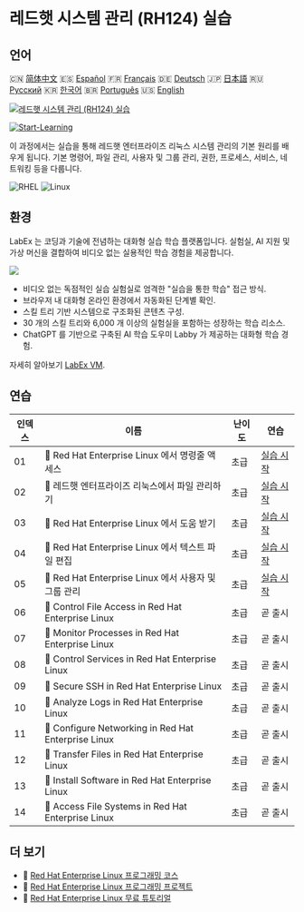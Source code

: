 # 레드햇 시스템 관리 (RH124) 실습

## 언어

🇨🇳 [简体中文](README_zh.md) 🇪🇸 [Español](README_es.md) 🇫🇷 [Français](README_fr.md) 🇩🇪 [Deutsch](README_de.md) 🇯🇵 [日本語](README_ja.md) 🇷🇺 [Русский](README_ru.md) 🇰🇷 [한국어](README_ko.md) 🇧🇷 [Português](README_pt.md) 🇺🇸 [English](README.md) 

[![레드햇 시스템 관리 (RH124) 실습](https://cover-creator.labex.io/red-hat-system-administration-rh124-labs.png?lang=ko)](https://labex.io/ko/courses/red-hat-system-administration-rh124-labs)

[![Start-Learning](https://img.shields.io/badge/Start-Learning-whitesmoke?style=for-the-badge)](https://labex.io/ko/courses/red-hat-system-administration-rh124-labs)

이 과정에서는 실습을 통해 레드햇 엔터프라이즈 리눅스 시스템 관리의 기본 원리를 배우게 됩니다. 기본 명령어, 파일 관리, 사용자 및 그룹 관리, 권한, 프로세스, 서비스, 네트워킹 등을 다룹니다.

![RHEL](https://img.shields.io/badge/RHEL-whitesmoke?style=for-the-badge&logo=rhel)
![Linux](https://img.shields.io/badge/Linux-whitesmoke?style=for-the-badge&logo=linux)


## 환경

LabEx 는 코딩과 기술에 전념하는 대화형 실습 학습 플랫폼입니다. 실험실, AI 지원 및 가상 머신을 결합하여 비디오 없는 실용적인 학습 경험을 제공합니다.

![](https://tutorial-screenshot.getvm.io/images/vm-1725247253.png)

- 비디오 없는 독점적인 실습 실험실로 엄격한 "실습을 통한 학습" 접근 방식.
- 브라우저 내 대화형 온라인 환경에서 자동화된 단계별 확인.
- 스킬 트리 기반 시스템으로 구조화된 콘텐츠 구성.
- 30 개의 스킬 트리와 6,000 개 이상의 실험실을 포함하는 성장하는 학습 리소스.
- ChatGPT 를 기반으로 구축된 AI 학습 도우미 Labby 가 제공하는 대화형 학습 경험.

자세히 알아보기 [LabEx VM](https://support.labex.io/using-labex/virtual-machine).

## 연습

|   인덱스 | 이름                                                 | 난이도   | 연습                                                                                                                                  |
|----------|------------------------------------------------------|----------|---------------------------------------------------------------------------------------------------------------------------------------|
|       01 | 📖 Red Hat Enterprise Linux 에서 명령줄 액세스       | 초급     | <a target='_blank' href='https://labex.io/ko/tutorials/rhel-access-command-line-in-red-hat-enterprise-linux-588454'>실습 시작</a>     |
|       02 | 📖 레드햇 엔터프라이즈 리눅스에서 파일 관리하기      | 초급     | <a target='_blank' href='https://labex.io/ko/tutorials/rhel-manage-files-in-red-hat-enterprise-linux-588463'>실습 시작</a>            |
|       03 | 📖 Red Hat Enterprise Linux 에서 도움 받기           | 초급     | <a target='_blank' href='https://labex.io/ko/tutorials/rhel-get-help-in-red-hat-enterprise-linux-588461'>실습 시작</a>                |
|       04 | 📖 Red Hat Enterprise Linux 에서 텍스트 파일 편집    | 초급     | <a target='_blank' href='https://labex.io/ko/tutorials/rhel-edit-text-files-in-red-hat-enterprise-linux-588460'>실습 시작</a>         |
|       05 | 📖 Red Hat Enterprise Linux 에서 사용자 및 그룹 관리 | 초급     | <a target='_blank' href='https://labex.io/ko/tutorials/rhel-manage-users-and-groups-in-red-hat-enterprise-linux-588464'>실습 시작</a> |
|       06 | 📖 Control File Access in Red Hat Enterprise Linux   | 초급     | 곧 출시                                                                                                                               |
|       07 | 📖 Monitor Processes in Red Hat Enterprise Linux     | 초급     | 곧 출시                                                                                                                               |
|       08 | 📖 Control Services in Red Hat Enterprise Linux      | 초급     | 곧 출시                                                                                                                               |
|       09 | 📖 Secure SSH in Red Hat Enterprise Linux            | 초급     | 곧 출시                                                                                                                               |
|       10 | 📖 Analyze Logs in Red Hat Enterprise Linux          | 초급     | 곧 출시                                                                                                                               |
|       11 | 📖 Configure Networking in Red Hat Enterprise Linux  | 초급     | 곧 출시                                                                                                                               |
|       12 | 📖 Transfer Files in Red Hat Enterprise Linux        | 초급     | 곧 출시                                                                                                                               |
|       13 | 📖 Install Software in Red Hat Enterprise Linux      | 초급     | 곧 출시                                                                                                                               |
|       14 | 📖 Access File Systems in Red Hat Enterprise Linux   | 초급     | 곧 출시                                                                                                                               |

## 더 보기

- 🔗 [Red Hat Enterprise Linux 프로그래밍 코스](https://github.com/labex-labs/awesome-programming-courses)
- 🔗 [Red Hat Enterprise Linux 프로그래밍 프로젝트](https://github.com/labex-labs/awesome-programming-projects)
- 🔗 [Red Hat Enterprise Linux 무료 튜토리얼](https://github.com/labex-labs/rhel-free-tutorials)

